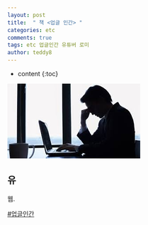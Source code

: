 ```yaml
---
layout: post   
title:  " 책 <업글 인간> "
categories: etc
comments: true
tags: etc 업글인간 유튜버 로미
author: teddy8  
---
```

* content
{:toc}

![](/assets\img\etc\office_workers.jpg)

## 유

웹.<br>


[#업글인간](http://mobile.kyobobook.co.kr/showcase/book/KOR/9791185959986) 